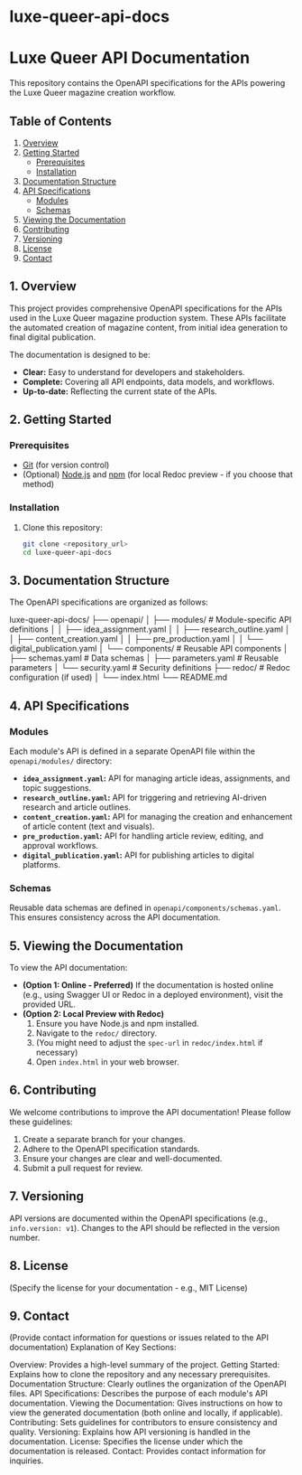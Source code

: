 # luxe-queer-api-docs  


# Luxe Queer API Documentation

This repository contains the OpenAPI specifications for the APIs powering the Luxe Queer magazine creation workflow.

## Table of Contents

1.  [Overview](#overview)
2.  [Getting Started](#getting-started)
    * [Prerequisites](#prerequisites)
    * [Installation](#installation)
3.  [Documentation Structure](#documentation-structure)
4.  [API Specifications](#api-specifications)
    * [Modules](#modules)
    * [Schemas](#schemas)
5.  [Viewing the Documentation](#viewing-the-documentation)
6.  [Contributing](#contributing)
7.  [Versioning](#versioning)
8.  [License](#license)
9.  [Contact](#contact)

## 1. Overview

This project provides comprehensive OpenAPI specifications for the APIs used in the Luxe Queer magazine production system. These APIs facilitate the automated creation of magazine content, from initial idea generation to final digital publication.

The documentation is designed to be:

* **Clear:** Easy to understand for developers and stakeholders.
* **Complete:** Covering all API endpoints, data models, and workflows.
* **Up-to-date:** Reflecting the current state of the APIs.

## 2. Getting Started

### Prerequisites

* [Git](https://git-scm.com/) (for version control)
* (Optional) [Node.js](https://nodejs.org/) and [npm](https://www.npmjs.com/) (for local Redoc preview - if you choose that method)

### Installation

1.  Clone this repository:

    ```bash
    git clone <repository_url>
    cd luxe-queer-api-docs
    ```

## 3. Documentation Structure

The OpenAPI specifications are organized as follows:

luxe-queer-api-docs/
├── openapi/
│   ├── modules/          # Module-specific API definitions
│   │   ├── idea_assignment.yaml
│   │   ├── research_outline.yaml
│   │   ├── content_creation.yaml
│   │   ├── pre_production.yaml
│   │   └── digital_publication.yaml
│   └── components/       # Reusable API components
│       ├── schemas.yaml    # Data schemas
│       ├── parameters.yaml # Reusable parameters
│       └── security.yaml   # Security definitions
├── redoc/              # Redoc configuration (if used)
│   └── index.html
└── README.md


## 4. API Specifications

### Modules

Each module's API is defined in a separate OpenAPI file within the `openapi/modules/` directory:

* **`idea_assignment.yaml`:** API for managing article ideas, assignments, and topic suggestions.
* **`research_outline.yaml`:** API for triggering and retrieving AI-driven research and article outlines.
* **`content_creation.yaml`:** API for managing the creation and enhancement of article content (text and visuals).
* **`pre_production.yaml`:** API for handling article review, editing, and approval workflows.
* **`digital_publication.yaml`:** API for publishing articles to digital platforms.

### Schemas

Reusable data schemas are defined in `openapi/components/schemas.yaml`. This ensures consistency across the API documentation.

## 5. Viewing the Documentation

To view the API documentation:

* **(Option 1: Online - Preferred)** If the documentation is hosted online (e.g., using Swagger UI or Redoc in a deployed environment), visit the provided URL.
* **(Option 2: Local Preview with Redoc)**
    1.  Ensure you have Node.js and npm installed.
    2.  Navigate to the `redoc/` directory.
    3.  (You might need to adjust the `spec-url` in `redoc/index.html` if necessary)
    4.  Open `index.html` in your web browser.

## 6. Contributing

We welcome contributions to improve the API documentation! Please follow these guidelines:

1.  Create a separate branch for your changes.
2.  Adhere to the OpenAPI specification standards.
3.  Ensure your changes are clear and well-documented.
4.  Submit a pull request for review.

## 7. Versioning

API versions are documented within the OpenAPI specifications (e.g., `info.version: v1`). Changes to the API should be reflected in the version number.

## 8. License

(Specify the license for your documentation - e.g., MIT License)

## 9. Contact

(Provide contact information for questions or issues related to the API documentation)
Explanation of Key Sections:

Overview: Provides a high-level summary of the project.
Getting Started: Explains how to clone the repository and any necessary prerequisites.
Documentation Structure: Clearly outlines the organization of the OpenAPI files.
API Specifications: Describes the purpose of each module's API documentation.
Viewing the Documentation: Gives instructions on how to view the generated documentation (both online and locally, if applicable).
Contributing: Sets guidelines for contributors to ensure consistency and quality.
Versioning: Explains how API versioning is handled in the documentation.
License: Specifies the license under which the documentation is released.
Contact: Provides contact information for inquiries.

